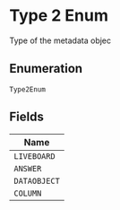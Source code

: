 
# Type 2 Enum

Type of the metadata objec

## Enumeration

`Type2Enum`

## Fields

| Name |
|  --- |
| `LIVEBOARD` |
| `ANSWER` |
| `DATAOBJECT` |
| `COLUMN` |

